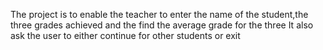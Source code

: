 The project is to enable the teacher to enter the name of the student,the three grades achieved and the find the average grade for the three
It also ask the user to either continue for other students or exit
